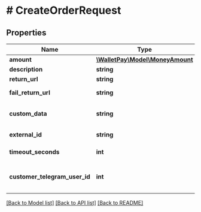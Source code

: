 # # CreateOrderRequest

## Properties

| Name                          | Type                                               | Description                                                                                                                                      | Notes      |
|-------------------------------|----------------------------------------------------|--------------------------------------------------------------------------------------------------------------------------------------------------|------------|
| **amount**                    | [**\WalletPay\Model\MoneyAmount**](MoneyAmount.md) |                                                                                                                                                  |            |
| **description**               | **string**                                         | Description of the order                                                                                                                         |            |
| **return_url**                | **string**                                         | Url to redirect after paying order                                                                                                               | [optional] |
| **fail_return_url**           | **string**                                         | Url to redirect after unsuccessful order completion (expiration/cancelation/etc)                                                                 | [optional] |
| **custom_data**               | **string**                                         | Any custom string, will be provided through webhook and order status polling, length is limited                                                  | [optional] |
| **external_id**               | **string**                                         | Order ID in Merchant system. Use to prevent orders duplication due to request retries                                                            |            |
| **timeout_seconds**           | **int**                                            | Order TTL, if the order is not paid within the timeout period                                                                                    |            |
| **customer_telegram_user_id** | **int**                                            | The customer&#39;s telegram id (&#x60;User_id&#x60;). For more details please follow the link https://core.telegram.org/bots/api#available-types |            |

[[Back to Model list]](../../README.md#models) [[Back to API list]](../../README.md#endpoints) [[Back to README]](../../README.md)
